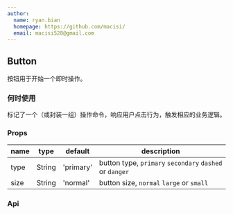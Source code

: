 ```yaml
---
author:
  name: ryan.bian
  homepage: https://github.com/macisi/
  email: macisi528@gmail.com
---
```


## Button

按钮用于开始一个即时操作。

### 何时使用

标记了一个（或封装一组）操作命令，响应用户点击行为，触发相应的业务逻辑。

### Props
|name|type|default|description|
|---|---|---|---|
|type|String|'primary'|button type, `primary` `secondary` `dashed` or `danger`|
|size|String|'normal'|button size, `normal` `large` or `small` |

### Api